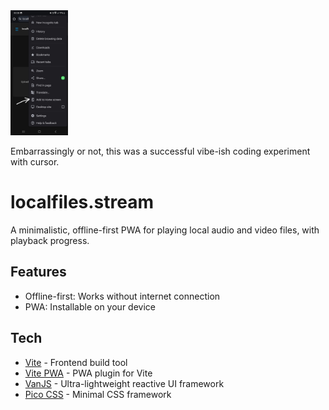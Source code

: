 <img style="margin: 0 auto" height="200px" src="./download_app.jpg"/>

Embarrassingly or not, this was a successful vibe-ish coding experiment with cursor.

# localfiles.stream

A minimalistic, offline-first PWA for playing local audio and video files, with playback progress.

## Features

- Offline-first: Works without internet connection
- PWA: Installable on your device

## Tech
- [Vite](https://v5.vite.dev/) - Frontend build tool
- [Vite PWA](https://vite-pwa-org.netlify.app/) - PWA plugin for Vite
- [VanJS](https://vanjs.org/) - Ultra-lightweight reactive UI framework
- [Pico CSS](https://picocss.com/) - Minimal CSS framework
